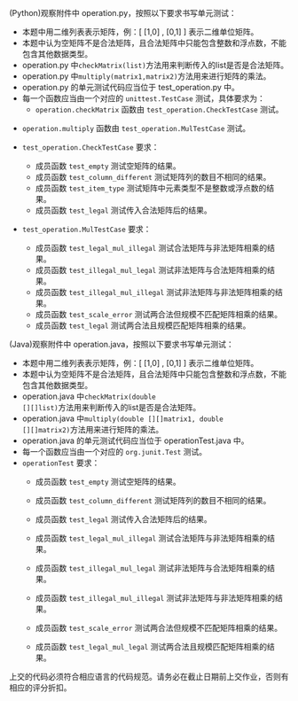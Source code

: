 (Python)观察附件中 operation.py，按照以下要求书写单元测试：

*   本题中用二维列表表示矩阵，例：[ [1,0] , [0,1] ] 表示二维单位矩阵。
*   本题中认为空矩阵不是合法矩阵，且合法矩阵中只能包含整数和浮点数，不能包含其他数据类型。
*   operation.py 中<code>checkMatrix(list)</code>方法用来判断传入的list是否是合法矩阵。
* operation.py 中<code>multiply(matrix1,matrix2)</code>方法用来进行矩阵的乘法。
*   operation.py 的单元测试代码应当位于 test_operation.py 中。
*   每一个函数应当由一个对应的 <code>unittest.TestCase</code> 测试，具体要求为：
    -   <code>operation.checkMatrix</code> 函数由 <code>test_operation.CheckTestCase</code> 测试。
 -   <code>operation.multiply</code> 函数由 <code>test_operation.MulTestCase</code> 测试。
*   <code>test_operation.CheckTestCase</code> 要求：
    -   成员函数 <code>test_empty</code> 测试空矩阵的结果。
    -   成员函数 <code>test_column_different</code> 测试矩阵列的数目不相同的结果。
    -   成员函数 <code>test_item_type</code> 测试矩阵中元素类型不是整数或浮点数的结果。
    -   成员函数 <code>test_legal</code> 测试传入合法矩阵后的结果。

*   <code>test_operation.MulTestCase</code> 要求：
    -   成员函数 <code>test_legal_mul_illegal</code> 测试合法矩阵与非法矩阵相乘的结果。
    -   成员函数 <code>test_illegal_mul_legal</code> 测试非法矩阵与合法矩阵相乘的结果。
    -   成员函数 <code>test_illegal_mul_illegal</code> 测试非法矩阵与非法矩阵相乘的结果。
    -   成员函数 <code>test_scale_error</code> 测试两合法但规模不匹配矩阵相乘的结果。
    -   成员函数 <code>test_legal</code> 测试两合法且规模匹配矩阵相乘的结果。

(Java)观察附件中 operation.java，按照以下要求书写单元测试：

*   本题中用二维列表表示矩阵，例：[ [1,0] , [0,1] ] 表示二维单位矩阵。
*   本题中认为空矩阵不是合法矩阵，且合法矩阵中只能包含整数和浮点数，不能包含其他数据类型。
*   operation.java 中<code>checkMatrix(double [][]list)</code>方法用来判断传入的list是否是合法矩阵。
*   operation.java 中<code>multiply(double [][]matrix1, double [][]matrix2)</code>方法用来进行矩阵的乘法。
*   operation.java 的单元测试代码应当位于 operationTest.java 中。
*   每一个函数应当由一个对应的 <code>org.junit.Test</code> 测试。
*   <code>operationTest</code> 要求：
    -   成员函数 <code>test_empty</code> 测试空矩阵的结果。
    -   成员函数 <code>test_column_different</code> 测试矩阵列的数目不相同的结果。
    -   成员函数 <code>test_legal</code> 测试传入合法矩阵后的结果。

    -   成员函数 <code>test_legal_mul_illegal</code> 测试合法矩阵与非法矩阵相乘的结果。
    -   成员函数 <code>test_illegal_mul_legal</code> 测试非法矩阵与合法矩阵相乘的结果。
    -   成员函数 <code>test_illegal_mul_illegal</code> 测试非法矩阵与非法矩阵相乘的结果。
    -   成员函数 <code>test_scale_error</code> 测试两合法但规模不匹配矩阵相乘的结果。
    -   成员函数 <code>test_legal_mul_legal</code> 测试两合法且规模匹配矩阵相乘的结果。

上交的代码必须符合相应语言的代码规范。请务必在截止日期前上交作业，否则有相应的评分折扣。
